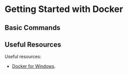 # Getting Started with Docker

## Basic Commands

## Useful Resources

Useful resources:

- [Docker for Windows](https://docs.docker.com/docker-for-windows/).
